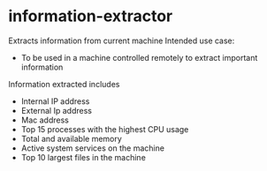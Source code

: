 # information-extractor
Extracts information from current machine
Intended use case:
- To be used in a machine controlled remotely to extract important information

Information extracted includes
- Internal IP address
- External Ip address
- Mac address
- Top 15 processes with the highest CPU usage
- Total and available memory
- Active system services on the machine
- Top 10 largest files in the machine

